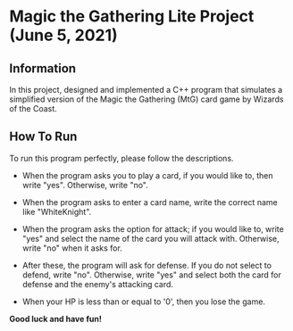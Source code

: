 # **Magic the Gathering Lite Project (June 5, 2021)**

## Information

In this project, designed and implemented a C++ program that simulates a simplified version of the Magic the Gathering (MtG) card game by Wizards of the Coast.

## How To Run

To run this program perfectly, please follow the descriptions.

- When the program asks you to play a card, if you would like to, then write "yes". Otherwise, write "no".
- When the program asks to enter a card name, write the correct name like "WhiteKnight".
- When the program asks the option for attack; if you would like to, write "yes" and select the name of the card you will attack with. Otherwise, write "no" when it asks for.

- After these, the program will ask for defense. If you do not select to defend, write "no". Otherwise, write "yes" and select both the card for defense and the enemy's attacking card.

- When your HP is less than or equal to '0', then you lose the game.

**Good luck and have fun!**
